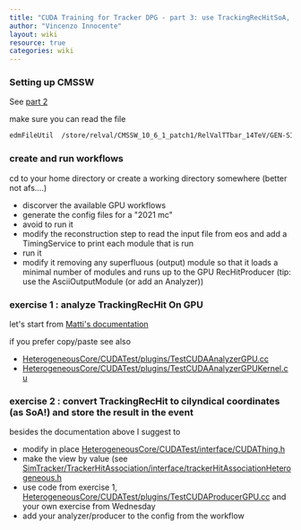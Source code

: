 ```yaml
---
title: "CUDA Training for Tracker DPG - part 3: use TrackingRecHitSoA, create your own SoA"
author: "Vincenzo Innocente"
layout: wiki
resource: true
categories: wiki
---
```


### Setting up CMSSW
See [part 2](cuda_training_dpg_12_2019_part2.md)

make sure you can read the file
```bash
edmFileUtil  /store/relval/CMSSW_10_6_1_patch1/RelValTTbar_14TeV/GEN-SIM-DIGI-RAW/PU_106X_mcRun3_2021_realistic_v3-v1/10000/F43C676F-C0C5-D04B-802E-F5C265084C20.root
```

### create and run workflows
cd to your home directory or create a working directory somewhere (better not afs....)
   - discorver the available GPU workflows 
   - generate the config files for a "2021 mc"
   - avoid to run it 
   - modify the reconstruction step to read the input file from eos and add a TimingService to print each module that is run
   - run it
   - modify it removing any superfluous (output) module so that it loads a minimal number of modules and runs up to the GPU RecHitProducer  (tip: use the AsciiOutputModule (or add an Analyzer))

### exercise 1 : analyze TrackingRecHit On GPU

let's start from [Matti's documentation](https://github.com/cms-patatrack/cmssw/blob/master/HeterogeneousCore/CUDACore/README.md#producer-with-cuda-input-and-output-without-externalwork)

if you prefer copy/paste see also
   - [HeterogeneousCore/CUDATest/plugins/TestCUDAAnalyzerGPU.cc](https://github.com/cms-patatrack/cmssw/blob/CMSSW_11_0_X_Patatrack/HeterogeneousCore/CUDATest/plugins/TestCUDAAnalyzerGPU.cc)
   - [HeterogeneousCore/CUDATest/plugins/TestCUDAAnalyzerGPUKernel.cu](https://github.com/cms-patatrack/cmssw/blob/CMSSW_11_0_X_Patatrack/HeterogeneousCore/CUDATest/plugins/TestCUDAAnalyzerGPUKernel.cu)

### exercise 2 : convert TrackingRecHit to cilyndical coordinates (as SoA!) and store the result in the event
besides the documentation above I suggest to
   - modify in place [HeterogeneousCore/CUDATest/interface/CUDAThing.h](https://github.com/cms-patatrack/cmssw/blob/CMSSW_11_0_X_Patatrack/HeterogeneousCore/CUDATest/interface/CUDAThing.h)
   - make the view by value (see [SimTracker/TrackerHitAssociation/interface/trackerHitAssociationHeterogeneous.h](https://github.com/cms-patatrack/cmssw/blob/CMSSW_11_0_X_Patatrack/SimTracker/TrackerHitAssociation/interface/trackerHitAssociationHeterogeneous.h)
   - use code from exercise 1, [HeterogeneousCore/CUDATest/plugins/TestCUDAProducerGPU.cc](https://github.com/cms-patatrack/cmssw/blob/CMSSW_11_0_X_Patatrack/HeterogeneousCore/CUDATest/plugins/TestCUDAProducerGPU.cc) and your own exercise from Wednesday
   - add your analyzer/producer to the config from the workflow
